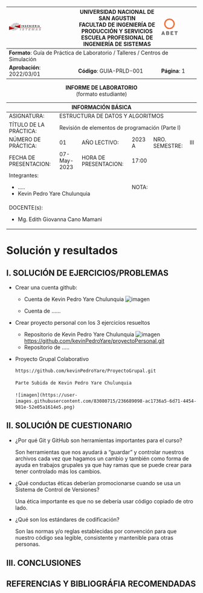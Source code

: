 <div align="center">
<table>
    <theader>
        <tr>
            <td><img src="https://github.com/rescobedoq/pw2/blob/main/epis.png?raw=true" alt="EPIS" style="width:50%; height:auto"/></td>
            <th>
                <span style="font-weight:bold;">UNIVERSIDAD NACIONAL DE SAN AGUSTIN</span><br />
                <span style="font-weight:bold;">FACULTAD DE INGENIERÍA DE PRODUCCIÓN Y SERVICIOS</span><br />
                <span style="font-weight:bold;">ESCUELA PROFESIONAL DE INGENIERÍA DE SISTEMAS</span>
            </th>
            <td><img src="https://github.com/rescobedoq/pw2/blob/main/abet.png?raw=true" alt="ABET" style="width:50%; height:auto"/></td>
        </tr>
    </theader>
    <tbody>
        <tr><td colspan="3"><span style="font-weight:bold;">Formato</span>: Guía de Práctica de Laboratorio / Talleres / Centros de Simulación</td></tr>
        <tr><td><span style="font-weight:bold;">Aprobación</span>:  2022/03/01</td><td><span style="font-weight:bold;">Código</span>: GUIA-PRLD-001</td><td><span style="font-weight:bold;">Página</span>: 1</td></tr>
    </tbody>
</table>
</div>

<div align="center">
<span style="font-weight:bold;">INFORME DE LABORATORIO</span><br />
<span>(formato estudiante)</span>
</div>


<table>
<theader>
<tr><th colspan="6">INFORMACIÓN BÁSICA</th></tr>
</theader>
<tbody>
<tr><td>ASIGNATURA:</td><td colspan="5">ESTRUCTURA DE DATOS Y ALGORITMOS</td></tr>
<tr><td>TÍTULO DE LA PRÁCTICA:</td><td colspan="5">Revisión de elementos de programación (Parte I)</td></tr>
<tr>
<td>NÚMERO DE PRÁCTICA:</td><td>01</td><td>AÑO LECTIVO:</td><td>2023 A</td><td>NRO. SEMESTRE:</td><td>III</td>
</tr>
<tr>
<td>FECHA DE PRESENTACION:</td><td>07-May-2023</td><td>HORA DE PRESENTACION:</td><td colspan="3">17:00</td>
</tr>
<tr><td colspan="3">Integrantes:
<ul>
<li>.....</li>
<li>Kevin Pedro Yare Chulunquia</li>
    
</ul>
</td>
<td>NOTA:</td><td colspan="2"></td>
</tr>
<tr><td colspan="6">DOCENTE(s):
<ul>
<li>Mg. Edith Giovanna Cano Mamani</li>
</ul>
</td>
</<tr>
</tdbody>
</table>


# Solución y resultados

## I.	SOLUCIÓN DE EJERCICIOS/PROBLEMAS

- Crear una cuenta github:
    - Cuenta de Kevin Pedro Yare Chulunquia
      ![imagen](https://user-images.githubusercontent.com/83080715/236685446-9ee57f7d-b8b8-4f79-a321-11e2001a43d2.png)
      
    - Cuenta de ......
- Crear proyecto personal con los 3 ejercicios resueltos
    - Repositorio de Kevin Pedro Yare Chulunquia
      ![imagen](https://user-images.githubusercontent.com/83080715/236685503-1ec2fa55-f19c-4205-872f-8f5e516d3d02.png)
      https://github.com/kevinPedroYare/proyectoPersonal.git
    - Repositorio de .....
- Proyecto Grupal Colaborativo

      https://github.com/kevinPedroYare/ProyectoGrupal.git
      
      Parte Subida de Kevin Pedro Yare Chulunquia
      
      ![imagen](https://user-images.githubusercontent.com/83080715/236689098-ac1736a5-6d71-4454-981e-52e05a1614e5.png)


## II.	SOLUCIÓN DE CUESTIONARIO

- ¿Por qué Git y GitHub son herramientas importantes para el curso?

    Son herramientas que nos ayudará a “guardar” y controlar nuestros archivos cada vez que hagamos un cambio y también como forma de ayuda en trabajos           grupales ya que hay ramas que se puede crear para tener controlado más los cambios.
    
- ¿Qué conductas éticas deberían promocionarse cuando se usa un Sistema de Control de Versiones? 

    Una ética importante es que no se debería usar código copiado de otro lado.
    
- ¿Qué son los estándares de codificación?

    Son las normas y/o reglas establecidas por convención para que nuestro código sea legible, consistente y mantenible para otras personas. 


## III.	CONCLUSIONES



## REFERENCIAS Y BIBLIOGRÁFIA RECOMENDADAS

